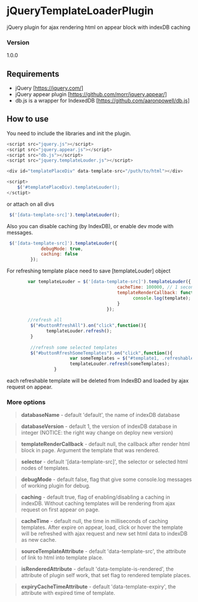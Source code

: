 # jQueryTemplateLoaderPlugin
jQuery plugin for ajax rendering html on appear block with indexDB caching
### Version
1.0.0

## Requirements ##
* jQuery [https://jquery.com/]
* jQuery appear plugin [https://github.com/morr/jquery.appear/]
* db.js is a wrapper for IndexedDB [https://github.com/aaronpowell/db.js]

## How to use ##
You need to include the libraries and init the plugin.

```javascript
<script src="jquery.js"></script>
<script src="jquery.appear.js"></script>
<script src="db.js"></script>
<script src="jquery.templateLouder.js"></script>

<div id="templatePlaceDiv" data-template-src="/puth/to/html"></div>

<script>
    $('#templatePlaceDiv).templateLouder();
</sctipt>
```
or attach on all divs

```javascript
 $('[data-template-src]').templateLouder(); 
```

Also you can disable caching (by IndexDB), or enable dev mode with messages.
 
```javascript
 $('[data-template-src]').templateLouder({
             debugMode: true,
             caching: false
         });         
```

For refreshing template place need to save [templateLouder] object
```javascript
        var templateLouder = $('[data-template-src]').templateLouder({
                                          cacheTime: 100000, // 1 second =  1000 milliseconds (if need)
                                          templateRenderCallback: function(tamplate){
                                                console.log(template);
                                          }
                                      });
                                      
        //refresh all         
         $("#buttonRfreshAll").on("click",function(){
               templateLouder.refresh();
         }
         
         //refresh some selected templates
         $("#buttonRfreshSomeTemplates").on("click",function(){
                        var someTemplates = $("#template1, .refreshableTemplates");
                        templateLouder.refresh(someTemplates);
                  }
```
each refreshable template will be deleted from IndexBD and loaded by ajax request on appear.

### More options
> **databaseName** - default 'default', the name of indexDB database

> **databaseVersion** - default 1, the version of indexDB database in integer (NOTICE: the right way change on deploy new version)

> **templateRenderCallback** - default null, the callback after render html block in page. Argument the template that was rendered.

> **selector** - default '[data-template-src]', the selector or selected html nodes of templates.

> **debugMode** - default false, flag that give some console.log messages of working plugin for debug.

> **caching** - default true, flag of enabling/disabling a caching in indexDB. Without caching templates will be rendering from ajax
request on first appear on page.

> **cacheTime** - default null, the time in milliseconds of caching templates. After expire on appear, load, click or hover the template will be refreshed
 with ajax request and new set html data to indexDB as new cache.
  
> **sourceTemplateAttribute** - default 'data-template-src', the attribute of link to html into template place.

> **isRenderedAttribute** - default 'data-template-is-rendered', the attribute of plugin self work, that set flag to rendered template places.

> **expiryCacheTimeAttribute** - default 'data-template-expiry', the attribute with expired time of template. 